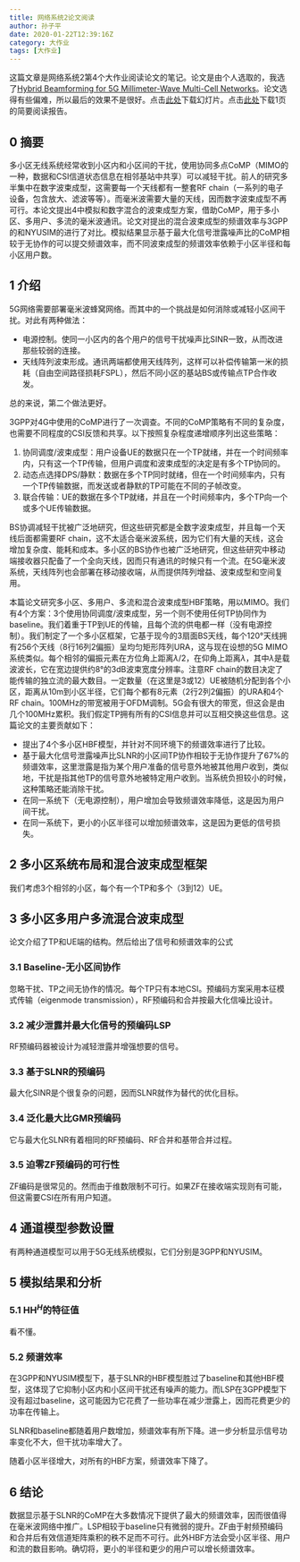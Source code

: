 ```yaml
---
title: 网络系统2论文阅读
author: 孙子平
date: 2020-01-22T12:39:16Z
category: 大作业
tags: [大作业]
---
```


这篇文章是网络系统2第4个大作业阅读论文的笔记。论文是由个人选取的，我选了[Hybrid Beamforming for 5G Millimeter-Wave Multi-Cell Networks](https://arxiv.org/pdf/1803.03986.pdf)。论文选得有些偏难，所以最后的效果不是很好。点击[此处](/assets/blog/network-system2-paper-reading/presentation.pdf)下载幻灯片。点击[此处](/assets/blog/network-system2-paper-reading/reading-summary.pdf)下载1页的简要阅读报告。

<!-- more -->

## 0 摘要

多小区无线系统经常收到小区内和小区间的干扰，使用协同多点CoMP（MIMO的一种，数据和CSI信道状态信息在相邻基站中共享）可以减轻干扰。前人的研究多半集中在数字波束成型，这需要每一个天线都有一整套RF chain（一系列的电子设备，包含放大、滤波等等）。而毫米波需要大量的天线，因而数字波束成型不再可行。本论文提出4中模拟和数字混合的波束成型方案，借助CoMP，用于多小区、多用户、多流的毫米波通讯。论文对提出的混合波束成型的频谱效率与3GPP的和NYUSIM的进行了对比。模拟结果显示基于最大化信号泄露噪声比的CoMP相较于无协作的可以提交频谱效率，而不同波束成型的频谱效率依赖于小区半径和每小区用户数。

## 1 介绍

5G网络需要部署毫米波蜂窝网络。而其中的一个挑战是如何消除或减轻小区间干扰。对此有两种做法：

- 电源控制。使同一小区内的各个用户的信号干扰噪声比SINR一致，从而改进那些较弱的连接。
- 天线阵列波束形成。通讯两端都使用天线阵列，这样可以补偿传输第一米的损耗（自由空间路径损耗FSPL），然后不同小区的基站BS或传输点TP合作收发。

总的来说，第二个做法更好。

3GPP对4G中使用的CoMP进行了一次调查。不同的CoMP策略有不同的复杂度，也需要不同程度的CSI反馈和共享。以下按照复杂程度递增顺序列出这些策略：

1. 协同调度/波束成型：用户设备UE的数据只在一个TP就绪，并在一个时间频率内，只有这一个TP传输，但用户调度和波束成型的决定是有多个TP协同的。
2. 动态点选择DPS/静默：数据在多个TP同时就绪，但在一个时间频率内，只有一个TP传输数据，而发送或者静默的TP可能在不同的子帧改变。
3. 联合传输：UE的数据在多个TP就绪，并且在一个时间频率内，多个TP向一个或多个UE传输数据。

BS协调减轻干扰被广泛地研究，但这些研究都是全数字波束成型，并且每一个天线后面都需要RF chain，这不太适合毫米波系统，因为它们有大量的天线，这会增加复杂度、能耗和成本。多小区的BS协作也被广泛地研究，但这些研究中移动端接收器只配备了一个全向天线，因而只有通讯的时候只有一个流。在5G毫米波系统，天线阵列也会部署在移动接收端，从而提供阵列增益、波束成型和空间复用。

本篇论文研究多小区、多用户、多流和混合波束成型HBF策略，用以MIMO。我们有4个方案：3个使用协同调度/波束成型，另一个则不使用任何TP协同作为baseline。我们着重于TP到UE的传输，且每个流的供电都一样（没有电源控制）。我们制定了一个多小区框架，它基于现今的3扇面BS天线，每个120°天线拥有256个天线（8行16列2偏振）呈均匀矩形阵列URA，这与现在设想的5G MIMO系统类似。每个相邻的偏振元素在方位角上距离$\lambda/2$，在仰角上距离$\lambda$，其中$\lambda$是载波波长，它在宽边提供约8°的3dB波束宽度分辨率。注意RF chain的数目决定了能传输的独立流的最大数目。一定数量（在这里是3或12）UE被随机分配到各个小区，距离从10m到小区半径，它们每个都有8元素（2行2列2偏振）的URA和4个RF chain。100MHz的带宽被用于OFDM调制。5G会有很大的带宽，但这会是由几个100MHz累积。我们假定TP拥有所有的CSI信息并可以互相交换这些信息。这篇论文的主要贡献如下：

- 提出了4个多小区HBF模型，并针对不同环境下的频谱效率进行了比较。
- 基于最大化信号泄露噪声比SLNR的小区间TP协作相较于无协作提升了67%的频谱效率，这里泄露是指为某个用户准备的信号意外地被其他用户收到，类似地，干扰是指其他TP的信号意外地被特定用户收到。当系统负担较小的时候，这种策略还能消除干扰。
- 在同一系统下（无电源控制），用户增加会导致频谱效率降低，这是因为用户间干扰。
- 在同一系统下，更小的小区半径可以增加频谱效率，这是因为更低的信号损失。

## 2 多小区系统布局和混合波束成型框架

我们考虑3个相邻的小区，每个有一个TP和多个（3到12）UE。

## 3 多小区多用户多流混合波束成型

论文介绍了TP和UE端的结构。然后给出了信号和频谱效率的公式

### 3.1 Baseline-无小区间协作

忽略干扰、TP之间无协作的情况。每个TP只有本地CSI。预编码方案采用本征模式传输（eigenmode transmission），RF预编码和合并按最大化信噪比设计。

### 3.2 减少泄露并最大化信号的预编码LSP

RF预编码器被设计为减轻泄露并增强想要的信号。

### 3.3 基于SLNR的预编码

最大化SINR是个很复杂的问题，因而SLNR就作为替代的优化目标。

### 3.4 泛化最大比GMR预编码

它与最大化SLNR有着相同的RF预编码、RF合并和基带合并过程。

### 3.5 迫零ZF预编码的可行性

ZF编码是很常见的。然而由于维数限制不可行。如果ZF在接收端实现则有可能，但这需要CSI在所有用户知道。

## 4 通道模型参数设置

有两种通道模型可以用于5G无线系统模拟，它们分别是3GPP和NYUSIM。

## 5 模拟结果和分析

### 5.1 $\mathbf{H}\mathbf{H}^H$的特征值

看不懂。

### 5.2 频谱效率

在3GPP和NYUSIM模型下，基于SLNR的HBF模型胜过了baseline和其他HBF模型，这体现了它抑制小区内和小区间干扰还有噪声的能力。而LSP在3GPP模型下没有超过baseline，这可能因为它花费了一些功率在减少泄露上，因而花费更少的功率在传输上。

SLNR和baseline都随着用户数增加，频谱效率有所下降。进一步分析显示信号功率变化不大，但干扰功率增大了。

随着小区半径增大，对所有的HBF方案，频谱效率下降了。

## 6 结论

数据显示基于SLNR的CoMP在大多数情况下提供了最大的频谱效率，因而很值得在毫米波网络中推广。LSP相较于baseline只有微弱的提升。ZF由于射频预编码和合并后有效信道矩阵乘积的秩不足而不可行。此外HBF方法会受小区半径、用户和流的数目影响。确切将，更小的半径和更少的用户可以增长频谱效率。
